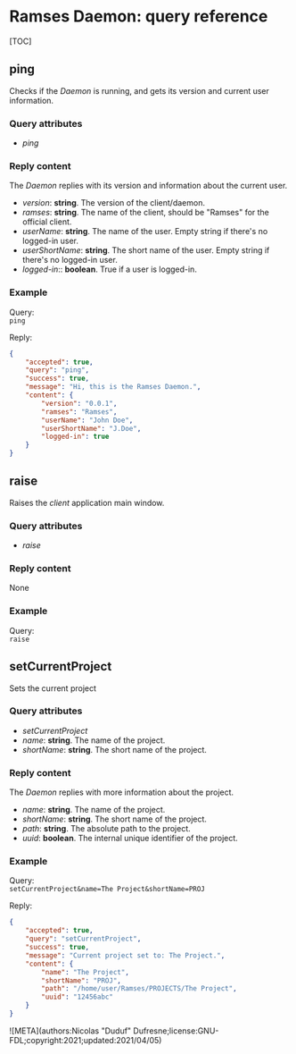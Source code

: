 # Ramses Daemon: query reference

[TOC]

## ping

Checks if the *Daemon* is running, and gets its version and current user information.

### Query attributes

- *ping*

### Reply content

The *Daemon* replies with its version and information about the current user.

- *version*: **string**. The version of the client/daemon.
- *ramses*: **string**. The name of the client, should be "Ramses" for the official client.
- *userName*: **string**. The name of the user. Empty string if there's no logged-in user.
- *userShortName*: **string**. The short name of the user. Empty string if there's no logged-in user.
- *logged-in*:: **boolean**. True if a user is logged-in.

### Example

Query:  
`ping`

Reply:  
```json
{
    "accepted": true,
    "query": "ping",
    "success": true,
    "message": "Hi, this is the Ramses Daemon.",
    "content": {
        "version": "0.0.1",
        "ramses": "Ramses",
        "userName": "John Doe",
        "userShortName": "J.Doe",
        "logged-in": true
    }
}
```

## raise

Raises the *client* application main window.

### Query attributes

- *raise*

### Reply content

None

### Example

Query:  
`raise`

## setCurrentProject

Sets the current project

### Query attributes

- *setCurrentProject*
- *name*: **string**. The name of the project.
- *shortName*: **string**. The short name of the project.

### Reply content

The *Daemon* replies with more information about the project.

- *name*: **string**. The name of the project.
- *shortName*: **string**. The short name of the project.
- *path*: **string**. The absolute path to the project.
- *uuid*: **boolean**. The internal unique identifier of the project.

### Example

Query:  
`setCurrentProject&name=The Project&shortName=PROJ`

Reply:  
```json
{
    "accepted": true,
    "query": "setCurrentProject",
    "success": true,
    "message": "Current project set to: The Project.",
    "content": {
        "name": "The Project",
        "shortName": "PROJ",
        "path": "/home/user/Ramses/PROJECTS/The Project",
        "uuid": "12456abc"
    }
}
```

![META](authors:Nicolas "Duduf" Dufresne;license:GNU-FDL;copyright:2021;updated:2021/04/05)